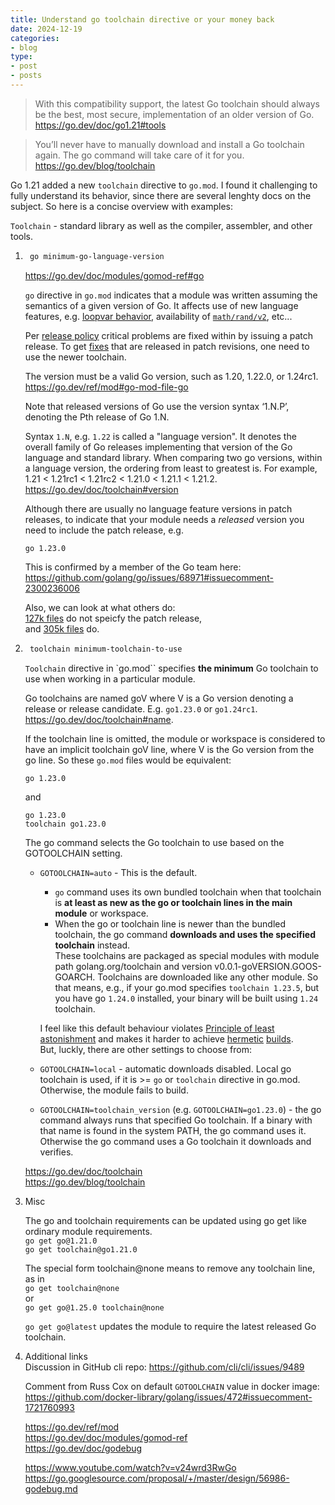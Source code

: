 ```yaml
---
title: Understand go toolchain directive or your money back
date: 2024-12-19
categories:
- blog
type:
- post
- posts
---
```

> With this compatibility support, the latest Go toolchain should always be the best, most secure, implementation of an older version of Go.  
<https://go.dev/doc/go1.21#tools>

> You’ll never have to manually download and install a Go toolchain again. The go command will take care of it for you.
<https://go.dev/blog/toolchain>

Go 1.21 added a new `toolchain` directive to `go.mod`. I found it challenging to fully understand its behavior, since there are several lenghty docs on the subject.
So here is a concise overview with examples:

`Toolchain` - standard library as well as the compiler, assembler, and other tools.

1. ```go.mod
    go minimum-go-language-version
    ```

    <https://go.dev/doc/modules/gomod-ref#go>

    `go` directive in `go.mod` indicates that a module was written assuming the semantics of a given version of Go.
    It affects use of new language features, e.g. [loopvar behavior](https://go.dev/blog/go1.22#language-changes),
    availability of [`math/rand/v2`](https://go.dev/blog/go1.22#standard-library-additions), etc...

    Per [release policy](https://go.dev/doc/devel/release#policy) critical problems are fixed within by issuing a patch release.
    To get [fixes](https://go.dev/doc/devel/release#go1.23.minor) that are released in patch revisions, one need to use the newer toolchain.

    The version must be a valid Go version, such as 1.20, 1.22.0, or 1.24rc1.
    <https://go.dev/ref/mod#go-mod-file-go>

    Note that released versions of Go use the version syntax ‘1.N.P’, denoting the Pth release of Go 1.N.

    Syntax `1.N`, e.g. `1.22` is called a "language version". It denotes the overall family of Go releases implementing that version of the Go language and standard library.
    When comparing two go versions, within a language version, the ordering from least to greatest is.
    For example, 1.21 < 1.21rc1 < 1.21rc2 < 1.21.0 < 1.21.1 < 1.21.2.
    <https://go.dev/doc/toolchain#version>

    Although there are usually no language feature versions in patch releases,
    to indicate that your module needs a _released_ version you need to include the patch release, e.g.

    ```
    go 1.23.0

    ```

    This is confirmed by a member of the Go team here: <https://github.com/golang/go/issues/68971#issuecomment-2300236006>

    Also, we can look at what others do:  
    [127k files](https://github.com/search?q=%28%2Fgo+1.2%5B1-9%5D%24%2F%29+path%3A**%2Fgo.mod++NOT+is%3Aarchived&type=code&ref=advsearch) do not speicfy the patch release,  
    and [305k files](https://github.com/search?q=%28%2Fgo+1%5C.2%5B1-9%5D%5C.%5B0-9%5D%2B%24%2F%29+path%3A**%2Fgo.mod++NOT+is%3Aarchived&type=code&ref=advsearch) do.

2. ```go.mod
    toolchain minimum-toolchain-to-use
    ```

    `Toolchain` directive in `go.mod`` specifies **the minimum** Go toolchain to use when working in a particular module.

    Go toolchains are named goV where V is a Go version denoting a release or release candidate.
    E.g. `go1.23.0` or `go1.24rc1`. <https://go.dev/doc/toolchain#name>.

    If the toolchain line is omitted, the module or workspace is considered to have an implicit toolchain goV line, where V is the Go version from the go line.
    So these `go.mod` files would be equivalent:

    ```
    go 1.23.0

    ```

    and

    ```
    go 1.23.0
    toolchain go1.23.0

    ```

    The go command selects the Go toolchain to use based on the GOTOOLCHAIN setting.

    * `GOTOOLCHAIN=auto` - This is the default.
      * `go` command uses its own bundled toolchain when that toolchain is **at least as new as the go or toolchain lines in the main module** or workspace.
      * When the go or toolchain line is newer than the bundled toolchain, the go command **downloads and uses the specified toolchain** instead.  
      These toolchains are packaged as special modules with module path golang.org/toolchain and version v0.0.1-goVERSION.GOOS-GOARCH. Toolchains are downloaded like any other module.
      So that means, e.g., if your go.mod specifies `toolchain 1.23.5`, but you have go `1.24.0` installed, your binary will be built using `1.24` toolchain.

      I feel like this default behaviour violates [Principle of least astonishment](https://en.wikipedia.org/wiki/Principle_of_least_astonishment) and makes it harder to achieve [hermetic](https://abseil.io/resources/swe-book/html/ch18.html#:~:text=Tools%20as%20dependencies,to%20each%20target)
      [builds](https://bazel.build/basics/hermeticity#:~:text=Isolation%3A%20Hermetic%20build%20systems%20treat%20tools%20as%20source%20code.%20They%20download%20copies%20of%20tools%20and%20manage%20their%20storage%20and%20use%20inside%20managed%20file%20trees.%20This%20creates%20isolation%20between%20the%20host%20machine%20and%20local%20user%2C%20including%20installed%20versions%20of%20languages).  
      But, luckly, there are other settings to choose from:

    * `GOTOOLCHAIN=local` - automatic downloads disabled. Local go toolchain is used, if it is >= `go` or `toolchain` directive in go.mod. Otherwise, the module fails to build.
    * `GOTOOLCHAIN=toolchain_version` (e.g. `GOTOOLCHAIN=go1.23.0`) - the go command always runs that specified Go toolchain.
    If a binary with that name is found in the system PATH, the go command uses it. Otherwise the go command uses a Go toolchain it downloads and verifies.

    <https://go.dev/doc/toolchain>  
    <https://go.dev/blog/toolchain>

3. Misc

    The go and toolchain requirements can be updated using go get like ordinary module requirements.  
    `go get go@1.21.0`  
    `go get toolchain@go1.21.0`

    The special form toolchain@none means to remove any toolchain line, as in  
    `go get toolchain@none`  
    or  
    `go get go@1.25.0 toolchain@none`  

    `go get go@latest` updates the module to require the latest released Go toolchain.

4. Additional links  
    Discussion in GitHub cli repo: <https://github.com/cli/cli/issues/9489>  

    Comment from Russ Cox on default `GOTOOLCHAIN` value in docker image:
    <https://github.com/docker-library/golang/issues/472#issuecomment-1721760993>

    <https://go.dev/ref/mod>  
    <https://go.dev/doc/modules/gomod-ref>  
    <https://go.dev/doc/godebug>  

    <https://www.youtube.com/watch?v=v24wrd3RwGo>  
    <https://go.googlesource.com/proposal/+/master/design/56986-godebug.md>  
